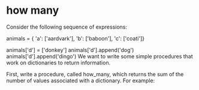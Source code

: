 # how many

Consider the following sequence of expressions:

animals = { 'a': ['aardvark'], 'b': ['baboon'], 'c': ['coati']}

animals['d'] = ['donkey']
animals['d'].append('dog')
animals['d'].append('dingo')
We want to write some simple procedures that work on dictionaries to return information.

First, write a procedure, called how_many, which returns the sum of the number of values associated with a dictionary. For example: